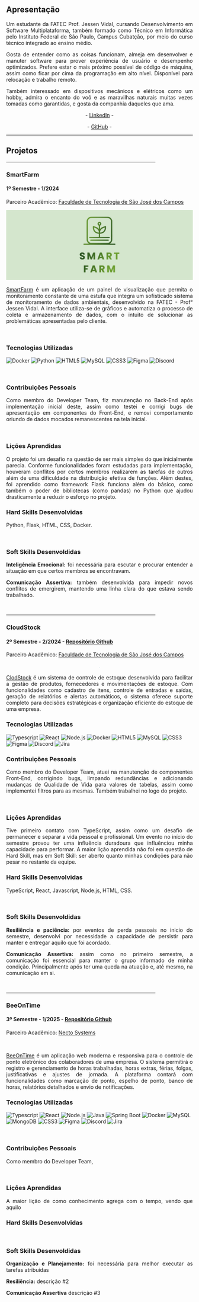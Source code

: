 <div class="apresentacao">
    <h2>Apresentação</h2>
    <p align="justify">Um estudante da FATEC Prof. Jessen Vidal, cursando Desenvolvimento em Software Multiplataforma,
        também formado como Técnico em Informática pelo Instituto Federal de São Paulo, Campus Cubatção, por meio do
        curso técnico integrado ao ensino médio. </p>
    <p align="justify">Gosta de entender como as coisas funcionam, almeja em desenvolver e manuter software para prover
        experiência de usuário e desempenho optimizados. Prefere estar o mais próximo possível de código de máquina,
        assim como ficar por cima da programação em alto nível. Disponível para relocação e trabalho remoto.</p>
    <p align="justify">Também interessado em dispositivos mecânicos e elétricos como um hobby, admira o encanto do voô e
        as maravilhas naturais muitas vezes tomadas como garantidas, e gosta da companhia daqueles que ama. </p>
    <p align="center">- <a href="https://www.linkedin.com/in/ajperes/">LinkedIn</a> -</p>
    <p align="center">- <a href="https://github.com/ajperes">GitHub</a> -</p>
</div>
<hr>


<h2>Projetos</h2>



<p alight="center"><hr width="80%"></p>
<h3>SmartFarm</h3>
<h4>1º Semestre - 1/2024 </h4>
<p align="justify">Parceiro Acadêmico: <a href="https://sjc.fatec.sp.gov.br/">Faculdade de Tecnologia de
        São José dos Campos</a></p>
<p align="center"><img src="/1Sem/logo.png" widht="20%"></img></p>
<p align="justify"><a href="https://github.com/SkyFlyTeam/SmartFarm">SmartFarm</a> é um aplicação de um painel de
    visualização que permita o monitoramento constante de uma estufa que integra um sofisticado sistema de monitoramento
    de dados ambientais, desenvolvido na FATEC - Prof° Jessen Vidal. A interface utiliza-se de gráficos e automatiza o
    processo de coleta e armazenamento de dados, com o intuito de solucionar as problemáticas apresentadas pelo cliente.
</p>
<br>
<h3>Tecnologias Utilizadas</h3>

![Docker](https://img.shields.io/badge/docker-%230db7ed.svg?style=for-the-badge&logo=docker&logoColor=white)
![Python](https://img.shields.io/badge/python-3670A0?style=for-the-badge&logo=python&logoColor=ffdd54)
![HTML5](https://img.shields.io/badge/html5-%23E34F26.svg?style=for-the-badge&logo=html5&logoColor=white)
![MySQL](https://img.shields.io/badge/mysql-4479A1.svg?style=for-the-badge&logo=mysql&logoColor=white)
![CSS3](https://img.shields.io/badge/css3-%231572B6.svg?style=for-the-badge&logo=css3&logoColor=white)
![Figma](https://img.shields.io/badge/figma-%23F24E1E.svg?style=for-the-badge&logo=figma&logoColor=white)
![Discord](https://img.shields.io/badge/Discord-%235865F2.svg?style=for-the-badge&logo=discord&logoColor=white)

<br>
<h3>Contribuições Pessoais</h3>
<p align="justify">Como membro do Developer Team, fiz manutenção no Back-End após implementação inicial deste, assim
    como testei e corrigi bugs de apresentação em componentes do Front-End, e removi comportamento oriundo de dados
    mocados remanescentes na tela inicial.</p>
<br>
<h3>Lições Aprendidas </h3>
<p align="justify">O projeto foi um desafio na questão de ser mais simples do que inicialmente parecia. Conforme
    funcionalidades foram estudadas para implementação, houveram conflitos por certos membros realizarem as tarefas de
    outros além de uma dificuldade na distribuição efetiva de funções. Além destes, foi aprendido como framework Flask
    funciona além do básico, como também o poder de bibliotecas (como pandas) no Python que ajudou drasticamente a
    reduzir o esforço no projeto.</p>
<h3>Hard Skills Desenvolvidas</h3>
<p>Python, Flask, HTML, CSS, Docker.</p>
<br>
<h3>Soft Skills Desenvoldidas</h3>
<p align="justify"><b>Inteligência Emocional:</b> foi necessária para escutar e procurar entender a situação em que
    certos membros se encontravam.</p>
<p align="justify"><b>Comunicação Assertiva:</b> também desenvolvida para impedir novos conflitos de emergirem, mantendo
    uma linha clara do que estava sendo trabalhado.</p>
<br>




<p alight="center"><hr width="80%"></p>
<h3>CloudStock</h3>
<h4>2º Semestre - 2/2024 - <a href="https://github.com/SkyFlyTeam/cloudStock">Repositório Github</a></h4>
<p align="justify">Parceiro Acadêmico: <a href="https://sjc.fatec.sp.gov.br/">Faculdade de Tecnologia de
        São José dos Campos</a></p>
<p align="center"><img src="/2Sem/logo.png" widht="20%" height="2px"></img></p>
<p align="justify"><a href="https://github.com/SkyFlyTeam/cloudStock">ClodStock</a> é um sistema de controle de estoque
    desenvolvida para facilitar a gestão de produtos, fornecedores e movimentações de estoque. Com funcionalidades como
    cadastro de itens, controle de entradas e saídas, geração de relatórios e alertas automáticos, o sistema oferece
    suporte completo para decisões estratégicas e organização eficiente do estoque de uma empresa.</p>
<h3>Tecnologias Utilizadas </h3>

![Typescript](https://img.shields.io/badge/TypeScript-20232A?style=for-the-badge&logo=typescript&logoColor=007ACC)
![React](https://img.shields.io/badge/React-20232A?style=for-the-badge&logo=react&logoColor=61DAFB)
![Node.js](https://img.shields.io/badge/Node%20js-20232A?style=for-the-badge&logo=nodedotjs&logoColor=339933)
![Docker](https://img.shields.io/badge/docker-20232A?style=for-the-badge&logo=docker&logoColor=87CEEB)
![HTML5](https://img.shields.io/badge/html5-20232A?style=for-the-badge&logo=html5&logoColor=FF6347)
![MySQL](https://img.shields.io/badge/mysql-20232A?style=for-the-badge&logo=mysql&logoColor=4682B4)
![CSS3](https://img.shields.io/badge/css3-20232A?style=for-the-badge&logo=css3&logoColor=4682B4)
![Figma](https://img.shields.io/badge/figma-20232A?style=for-the-badge&logo=figma&logoColor=800000)
![Discord](https://img.shields.io/badge/Discord-20232A?style=for-the-badge&logo=discord&logoColor=61DAFB)
![Jira](https://img.shields.io/badge/Jira-20232A?style=for-the-badge&logo=Jira&logoColor=4169E1)
<br>
<h3>Contribuições Pessoais </h3>
<p align="justify">Como membro do Developer Team, atuei na manutenção de componentes Front-End, corrigindo bugs,
    limpando redundâncias e adicionando mudanças de Qualidade de Vida para valores de tabelas, assim como implementei
    filtros para as mesmas. Também trabalhei no logo do projeto.</p>
<br>
<h3>Lições Aprendidas </h3>
<p align="justify">Tive primeiro contato com TypeScript, assim como um desafio de permanecer e separar a vida pessoal e
    profissional. Um evento no início do semestre provou ter uma influência duradoura que influênciou minha capacidade
    para performar. A maior lição aprendida não foi em questão de Hard Skill, mas em Soft Skill: ser aberto quanto
    minhas condições para não pesar no restante da equipe.</p>
<h3>Hard Skills Desenvolvidas</h3>
<p>TypeScript, React, Javascript, Node.js, HTML, CSS.</p>
<br>
<h3>Soft Skills Desenvoldidas</h3>
<p align="justify"><b>Resiliência e paciência:</b> por eventos de perda pessoais no inicio do semestre, desenvolvi por
    necessidade a capacidade de persistir para manter e entregar aquilo que foi acordado.</p>
<p align="justify"><b>Comunicação Assertiva:</b> assim como no primeiro semestre, a comunicação foi essencial para
    manter o grupo informado de minha condição. Principalmente após ter uma queda na atuação e, até mesmo, na
    comunicação em si.</p>
<br>





<p alight="center"><hr width="80%"></p>
<h3>BeeOnTime</h3>
<h4>3º Semestre - 1/2025 - <a href="https://github.com/SkyFlyTeam/BeeOnTime-documentation">Repositório
        Github</a></h4>
<p align="justify">Parceiro Acadêmico: <a href="https://necto.com.br/">Necto Systems</a></p>
<p align="center"><img src="/3Sem/logo.png" widht="20%" height="2px"></img></p>
<p align="justify"><a href="https://github.com/SkyFlyTeam/beeOnTime-documentation">BeeOnTime</a> é um aplicação web
    moderna e responsiva para o controle de ponto eletrônico dos colaboradores de uma empresa. O sistema permitirá o
    registro e gerenciamento de horas trabalhadas, horas extras, férias, folgas, justificativas e ajustes de jornada. A
    plataforma contará com funcionalidades como marcação de ponto, espelho de ponto, banco de horas, relatórios
    detalhados e envio de notificações.</p>
<h3>Tecnologias Utilizadas </h3>

![Typescript](https://img.shields.io/badge/TypeScript-20232A?style=for-the-badge&logo=typescript&logoColor=007ACC)
![React](https://img.shields.io/badge/React-20232A?style=for-the-badge&logo=react&logoColor=61DAFB)
![Node.js](https://img.shields.io/badge/Node%20js-20232A?style=for-the-badge&logo=nodedotjs&logoColor=339933)
![Java](https://img.shields.io/badge/Java-20232A?style=for-the-badge&logo=openjdk&logoColor=23ED8B00)
![Spring Boot](https://img.shields.io/badge/Spring-20232A?style=for-the-badge&logo=spring&logoColor=6DB33F)
![Docker](https://img.shields.io/badge/docker-20232A?style=for-the-badge&logo=docker&logoColor=87CEEB)
![MySQL](https://img.shields.io/badge/mysql-20232A?style=for-the-badge&logo=mysql&logoColor=4682B4)
![MongoDB](https://img.shields.io/badge/MongoDB-20232A?style=for-the-badge&logo=mongodb&logoColor=234ea94b)
![CSS3](https://img.shields.io/badge/css3-20232A?style=for-the-badge&logo=css3&logoColor=4682B4)
![Figma](https://img.shields.io/badge/figma-20232A?style=for-the-badge&logo=figma&logoColor=800000)
![Discord](https://img.shields.io/badge/Discord-20232A?style=for-the-badge&logo=discord&logoColor=61DAFB)
![Jira](https://img.shields.io/badge/Jira-20232A?style=for-the-badge&logo=Jira&logoColor=4169E1)

<br>
<h3>Contribuições Pessoais </h3>
<p align="justify">Como membro do Developer Team, </p>
<br>
<h3>Lições Aprendidas </h3>
<p align="justify">A maior lição de como conhecimento agrega com o tempo, vendo que aquilo </p>
<h3>Hard Skills Desenvolvidas</h3>
<p></p>
<br>
<h3>Soft Skills Desenvoldidas</h3>
<p align="justify"><b>Organização e Planejamento:</b> foi necessária para melhor executar as tarefas atribuídas</p>
<p align="justify"><b>Resiliência:</b> descrição #2</p>
<p align="justify"><b>Comunicação Assertiva</b> descrição #3</p>
<br>